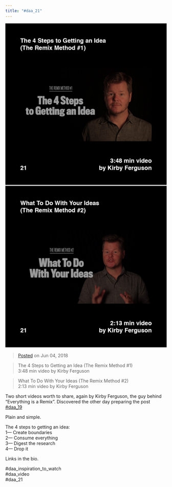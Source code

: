 ```yaml
---
title: "#daa_21"
---
```

<div class="gallery">
    <div class="gallery-row">
        <img src="../assets/201806052233-1.jpg">
        <img src="../assets/201806052233-2.jpg">
    </div>
</div>

>[Posted](202106221357) on Jun 04, 2018

>The 4 Steps to Getting an Idea (The Remix Method #1)  
>3:48 min video by Kirby Ferguson

>What To Do With Your Ideas (The Remix Method #2)  
>2:13 min video by Kirby Ferguson

Two short videos worth to share, again by Kirby Ferguson, the guy behind “Everything is a Remix”. Discovered the other day preparing the post [#daa_19](201806042144)

Plain and simple.

The 4 steps to getting an idea:  
1— Create boundaries  
2— Consume everything  
3— Digest the research  
4— Drop it

Links in the bio.

#daa_inspiration_to_watch  
#daa_video  
#daa_21